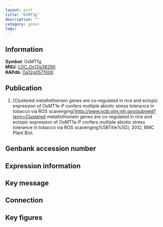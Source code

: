 ```yaml
---
layout: post
title: "OsMT1g"
description: ""
category: genes
tags: 
---
```


## Information
__Symbol__: OsMT1g  
__MSU__: [LOC_Os12g38290](http://rice.plantbiology.msu.edu/cgi-bin/ORF_infopage.cgi?orf=LOC_Os12g38290)  
__RAPdb__: [Os12g0571000](http://rapdb.dna.affrc.go.jp/viewer/gbrowse_details/irgsp1?name=Os12g0571000)  

## Publication
1. [Clustered metallothionein genes are co-regulated in rice and ectopic expression of OsMT1e-P confers multiple abiotic stress tolerance in tobacco via ROS scavenging](http://www.ncbi.nlm.nih.gov/pubmed?term=Clustered metallothionein genes are co-regulated in rice and ectopic expression of OsMT1e-P confers multiple abiotic stress tolerance in tobacco via ROS scavenging%5BTitle%5D), 2012, BMC Plant Biol.

## Genbank accession number

## Expression information

## Key message

## Connection

## Key figures


